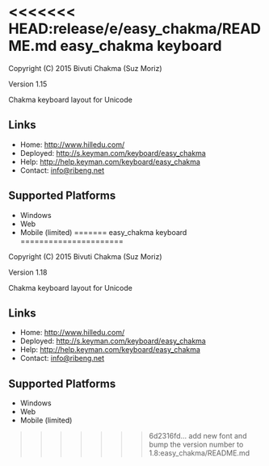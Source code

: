 <<<<<<< HEAD:release/e/easy_chakma/README.md
easy_chakma keyboard
======================

Copyright (C) 2015 Bivuti Chakma (Suz Moriz)

Version 1.15

Chakma keyboard layout for Unicode

Links
-----

 * Home:     <http://www.hilledu.com/>
 * Deployed: <http://s.keyman.com/keyboard/easy_chakma>
 * Help:     <http://help.keyman.com/keyboard/easy_chakma>
 * Contact:  <info@ribeng.net>

Supported Platforms
-------------------
 * Windows
 * Web
 * Mobile (limited)
=======
easy_chakma keyboard
======================

Copyright (C) 2015 Bivuti Chakma (Suz Moriz)

Version 1.18

Chakma keyboard layout for Unicode

Links
-----

 * Home:     <http://www.hilledu.com/>
 * Deployed: <http://s.keyman.com/keyboard/easy_chakma>
 * Help:     <http://help.keyman.com/keyboard/easy_chakma>
 * Contact:  <info@ribeng.net>

Supported Platforms
-------------------
 * Windows
 * Web
 * Mobile (limited)
>>>>>>> 6d2316fd... add new font and bump the version number to 1.8:easy_chakma/README.md
